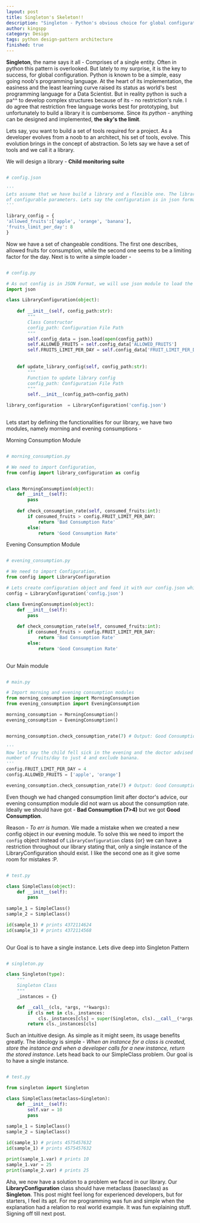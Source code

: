 ```yaml
---
layout: post
title: Singleton's Skeleton!!
description: "Singleton - Python's obvious choice for global configuration"
author: kingspp
category: Design
tags: python design-pattern architecture
finished: true
---
```


**Singleton**, the name says it all - Comprises of a single entity. Often in python this pattern is overlooked.
But lately to my surprise, it is the key to success, for global configuration. Python is known to be a simple, easy
going noob's programming language. At the heart of its implementation, the easiness and the least learning curve raised 
its status as world's best programming language for a Data Scientist. But in reality python is such a pa^^ to develop
complex structures because of its - no restriction's rule. I do agree that restriction free language works best for prototyping,
but unfortunately to build a library it is cumbersome. Since its *python* - anything can be designed and implemented, **the sky's 
the limit**.

Lets say, you want to build a set of tools required for a project. As a developer evolves from a noob to 
an architect, his set of tools, evolve. This evolution brings in the concept of abstraction. So lets say we have 
a set of tools and we call it a library.

We will design a library - **Child monitoring suite**


```python

# config.json

'''
Lets assume that we have build a library and a flexible one. The library comes with set 
of configurable parameters. Lets say the configuration is in json format
'''  

library_config = {
'allowed_fruits':['apple', 'orange', 'banana'],
'fruits_limit_per_day': 8
}

```

Now we have a set of changeable conditions. The first one describes, allowed fruits for consumption, while 
the second one seems to be a limiting factor for the day. Next is to write a simple loader -

```python

# config.py

# As out config is in JSON Format, we will use json module to load the json file
import json

class LibraryConfiguration(object):
    
    def __init__(self, config_path:str):
        """
        Class Constructor
        config_path: Configuration File Path
        """
        self.config_data = json.load(open(config_path))
        self.ALLOWED_FRUITS = self.config_data['ALLOWED_FRUITS']
        self.FRUITS_LIMIT_PER_DAY = self.config_data['FRUIT_LIMIT_PER_DAY']
        
    
    def update_library_config(self, config_path:str):
        """
        Function to update library config
        config_path: Configuration File Path
        """
        self.__init__(config_path=config_path)

library_configuration  = LibraryConfiguration('config.json')
    
```

Lets start by defining the functionalities for our library, we have two modules, namely morning and evening
consumptions - 


Morning Consumption Module
```python

# morning_consumption.py

# We need to import Configuration,
from config import library_configuration as config


class MorningConsumption(object):
    def __init__(self):
        pass
    
    def check_consumption_rate(self, consumed_fruits:int):
        if consumed_fruits > config.FRUIT_LIMIT_PER_DAY:
            return 'Bad Consumption Rate'
        else:
            return 'Good Consumption Rate'
```
 
Evening Consumption Module
```python

# evening_consumption.py

# We need to import Configuration,
from config import LibraryConfiguration

# Lets create configuration object and feed it with our config.json which we created earlier
config = LibraryConfiguration('config.json')

class EveningConsumption(object):
    def __init__(self):
        pass
    
    def check_consumption_rate(self, consumed_fruits:int):
        if consumed_fruits > config.FRUIT_LIMIT_PER_DAY:
            return 'Bad Consumption Rate'
        else:
            return 'Good Consumption Rate'
              
```


Our Main module
```python

# main.py

# Import morning and evening consumption modules
from morning_consumption import MorningConsumption
from evening_consumption import EveningConsumption

morning_consumption = MorningConsumption()
evening_consumption = EveningConsumption()


morning_consumption.check_consumption_rate(7) # Output: Good Consumption

'''           
Now lets say the child fell sick in the evening and the doctor advised to limit the 
number of fruits/day to just 4 and exclude banana.
'''
config.FRUIT_LIMIT_PER_DAY = 4
config.ALLOWED_FRUITS = ['apple', 'orange']  

evening_consumption.check_consumption_rate(7) # Output: Good Consumption (Something is missing here)
```

Even though we had changed consumption limit after doctor's advice, our evening consumption module did not 
warn us about the consumption rate. Ideally we should have got - **Bad Consumption (7>4)** but we 
got **Good Consumption**.

Reason - *To err is human*. We made a mistake when we created a new config object in our
evening module. To solve this we need to import the `config` object instead of `LibraryConfiguration` class
{or} we can have a restriction throughout our library stating that, only a single instance of the LibraryConfiguration
should exist. I like the second one as it give some room for mistakes :P. 

```python

# test.py

class SimpleClass(object):
    def __init__(self):
        pass
        
sample_1 = SimpleClass()
sample_2 = SimpleClass()

id(sample_1) # prints 4372114624
id(sample_1) # prints 4372114568
       
```

Our Goal is to have a single instance. Lets dive deep into Singleton Pattern

```python

# singleton.py

class Singleton(type):
    """
    Singleton Class
    """
    _instances = {}

    def __call__(cls, *args, **kwargs):
        if cls not in cls._instances:
            cls._instances[cls] = super(Singleton, cls).__call__(*args, **kwargs)
        return cls._instances[cls]
```

Such an intuitive design. As simple as it might seem, its usage benefits greatly. The ideology is simple - 
*When an instance for a class is created, store the instance and when a developer calls for a new instance, return the
stored instance*. Lets head back to our SimpleClass problem. Our goal is to have a single instance.

```python

# test.py

from singleton import Singleton

class SimpleClass(metaclass=Singleton):
    def __init__(self):
        self.var = 10
        pass
        
sample_1 = SimpleClass()
sample_2 = SimpleClass()

id(sample_1) # prints 4575457632
id(sample_1) # prints 4575457632

print(sample_1.var) # prints 10
sample_1.var = 25
print(sample_2.var) # prints 25
```

Aha, we now have a solution to a problem we faced in our library. Our **LibraryConfiguration** class
should have metaclass (baseclass) as **Singleton**. This post might feel long for experienced developers,
but for starters, I feel its apt. For me programming was fun and simple when the explanation had a relation to 
real world example. It was fun explaining stuff. Signing off till next post.

 



